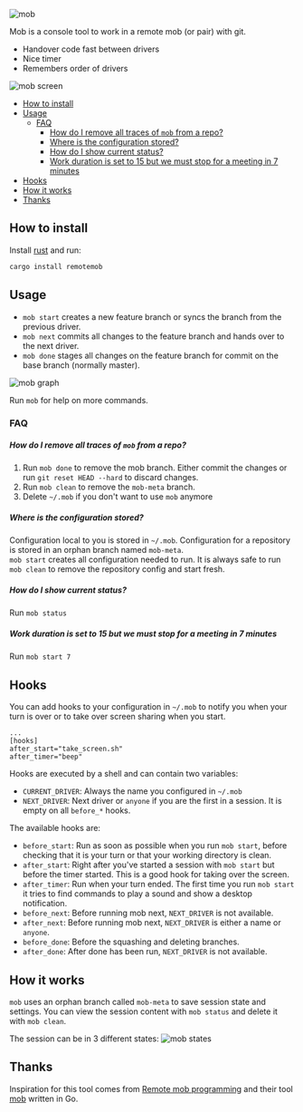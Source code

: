 
![mob](https://github.com/afajl/mob/raw/master/assets/logo.png)

Mob is a console tool to work in a remote mob (or pair) with git.

* Handover code fast between drivers
* Nice timer
* Remembers order of drivers

![mob screen](https://github.com/afajl/mob/raw/master/assets/screen.gif)



<!-- Run :UpdateToc to update -->
<!-- vim-markdown-toc GFM -->

* [How to install](#how-to-install)
* [Usage](#usage)
  * [FAQ](#faq)
      * [How do I remove all traces of `mob` from a repo?](#how-do-i-remove-all-traces-of-mob-from-a-repo)
      * [Where is the configuration stored?](#where-is-the-configuration-stored)
      * [How do I show current status?](#how-do-i-show-current-status)
      * [Work duration is set to 15 but we must stop for a meeting in 7 minutes](#work-duration-is-set-to-15-but-we-must-stop-for-a-meeting-in-7-minutes)
* [Hooks](#hooks)
* [How it works](#how-it-works)
* [Thanks](#thanks)

<!-- vim-markdown-toc -->

## How to install
Install [rust](https://www.rust-lang.org/tools/install) and run:
```bash
cargo install remotemob
```


## Usage 
- `mob start` creates a new feature branch or syncs the branch from the
  previous driver. 
- `mob next` commits all changes to the feature branch and hands over to the next driver.
- `mob done` stages all changes on the feature branch for commit on the base branch (normally master).

![mob graph](https://github.com/afajl/mob/raw/master/assets/graph.svg)

Run `mob` for help on more commands.

### FAQ
##### How do I remove all traces of `mob` from a repo?
1. Run `mob done` to remove the mob branch. Either commit the
changes or run `git reset HEAD --hard` to discard changes.
2. Run `mob clean` to remove the `mob-meta` branch.
3. Delete `~/.mob` if you don't want to use `mob` anymore

##### Where is the configuration stored?
Configuration local to you is stored in `~/.mob`. Configuration
for a repository is stored in an orphan branch named `mob-meta`.  
`mob start` creates all configuration needed to run. It is always
safe to run `mob clean` to remove the repository config and start
fresh.

##### How do I show current status?
Run `mob status`

##### Work duration is set to 15 but we must stop for a meeting in 7 minutes
Run `mob start 7`


## Hooks
You can add hooks to your configuration in `~/.mob` to notify you
when your turn is over or to take over screen sharing when you
start. 
```language: toml
...
[hooks]
after_start="take_screen.sh"
after_timer="beep"
```


Hooks are executed by a shell and can contain two
variables:
- `CURRENT_DRIVER`: Always the name you configured in `~/.mob`
- `NEXT_DRIVER`: Next driver or `anyone` if you are the first in
  a session. It is empty on all `before_*` hooks.

The available hooks are:
- `before_start`: Run as soon as possible when you run `mob start`, before checking that it is your turn 
   or that your working directory is clean.
- `after_start`: Right after you've started a session with `mob start` but before the timer started. 
   This is a good hook for taking over the screen. 
- `after_timer`: Run when your turn ended. The first time you run
   `mob start` it tries to find commands to play a sound and show
   a desktop notification.
- `before_next`: Before running mob next, `NEXT_DRIVER` is not available.
- `after_next`: Before running mob next, `NEXT_DRIVER` is either
   a name or `anyone`. 
- `before_done`: Before the squashing and deleting branches.
- `after_done`: After done has been run, `NEXT_DRIVER` is not available.


## How it works
`mob` uses an orphan branch called `mob-meta` to save session
state and settings. You can view the session content with `mob
status` and delete it with `mob clean`.

The session can be in 3 different states:
![mob states](https://github.com/afajl/mob/raw/master/assets/state.svg)


## Thanks
Inspiration for this tool comes from [Remote mob
programming](https://www.remotemobprogramming.org/) and their tool
[mob](https://github.com/remotemobprogramming/mob) written in Go.

